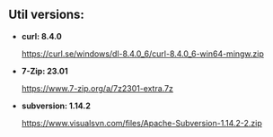 

## Util versions:

* **curl: 8.4.0**

  https://curl.se/windows/dl-8.4.0_6/curl-8.4.0_6-win64-mingw.zip

* **7-Zip: 23.01**

  https://www.7-zip.org/a/7z2301-extra.7z

* **subversion: 1.14.2**

  https://www.visualsvn.com/files/Apache-Subversion-1.14.2-2.zip
